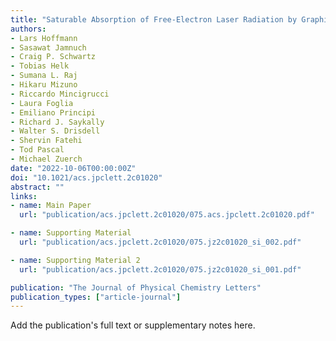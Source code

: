 ```yaml
---
title: "Saturable Absorption of Free-Electron Laser Radiation by Graphite near the Carbon K-Edge"
authors:
- Lars Hoffmann
- Sasawat Jamnuch
- Craig P. Schwartz
- Tobias Helk
- Sumana L. Raj
- Hikaru Mizuno
- Riccardo Mincigrucci
- Laura Foglia
- Emiliano Principi
- Richard J. Saykally
- Walter S. Drisdell
- Shervin Fatehi
- Tod Pascal
- Michael Zuerch
date: "2022-10-06T00:00:00Z"
doi: "10.1021/acs.jpclett.2c01020"
abstract: ""
links:
- name: Main Paper
  url: "publication/acs.jpclett.2c01020/075.acs.jpclett.2c01020.pdf"

- name: Supporting Material
  url: "publication/acs.jpclett.2c01020/075.jz2c01020_si_002.pdf"

- name: Supporting Material 2
  url: "publication/acs.jpclett.2c01020/075.jz2c01020_si_001.pdf"

publication: "The Journal of Physical Chemistry Letters"
publication_types: ["article-journal"]
---
```


Add the publication's full text or supplementary notes here.
